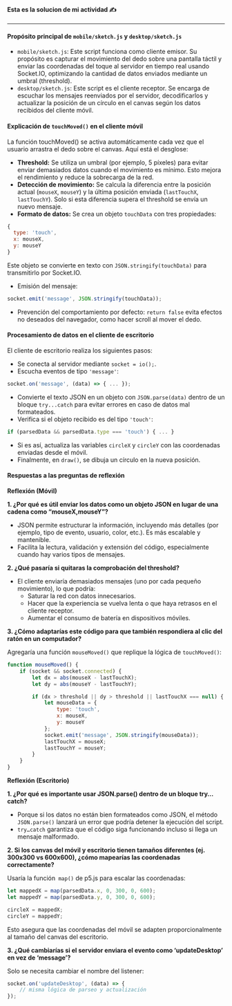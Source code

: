 
#### Esta es la solucion de mi actividad ✍️
---

#### **Propósito principal de `mobile/sketch.js` y `desktop/sketch.js`**
- `mobile/sketch.js`: Este script funciona como cliente emisor. Su propósito es capturar el movimiento del dedo sobre una pantalla táctil y enviar las coordenadas del toque al servidor en tiempo real usando Socket.IO, optimizando la cantidad de datos enviados mediante un umbral (threshold).
- `desktop/sketch.js`: Este script es el cliente receptor. Se encarga de escuchar los mensajes reenviados por el servidor, decodificarlos y actualizar la posición de un círculo en el canvas según los datos recibidos del cliente móvil.

#### **Explicación de `touchMoved()` en el cliente móvil**
La función touchMoved() se activa automáticamente cada vez que el usuario arrastra el dedo sobre el canvas. Aquí está el desglose:
- **Threshold:** Se utiliza un umbral (por ejemplo, 5 píxeles) para evitar enviar demasiados datos cuando el movimiento es mínimo. Esto mejora el rendimiento y reduce la sobrecarga de la red.
- **Detección de movimiento:** Se calcula la diferencia entre la posición actual (`mouseX`, `mouseY`) y la última posición enviada (`lastTouchX`, `lastTouchY`). Solo si esta diferencia supera el threshold se envía un nuevo mensaje.
- **Formato de datos:** Se crea un objeto `touchData` con tres propiedades:

``` javascript
{
  type: 'touch',
  x: mouseX,
  y: mouseY
}
```
Este objeto se convierte en texto con `JSON.stringify(touchData)` para transmitirlo por Socket.IO.

- Emisión del mensaje:

``` javascript
socket.emit('message', JSON.stringify(touchData));
```
- Prevención del comportamiento por defecto: `return false` evita efectos no deseados del navegador, como hacer scroll al mover el dedo.

#### **Procesamiento de datos en el cliente de escritorio**
El cliente de escritorio realiza los siguientes pasos:
- Se conecta al servidor mediante `socket = io();`.
- Escucha eventos de tipo `'message'`:

``` javascript
socket.on('message', (data) => { ... });
```
- Convierte el texto JSON en un objeto con `JSON.parse(data)` dentro de un bloque `try...catch` para evitar errores en caso de datos mal formateados.
- Verifica si el objeto recibido es del tipo `'touch'`:

``` javascript
if (parsedData && parsedData.type === 'touch') { ... }
```
- Si es así, actualiza las variables `circleX` y `circleY` con las coordenadas enviadas desde el móvil.
- Finalmente, en `draw()`, se dibuja un círculo en la nueva posición.

#### **Respuestas a las preguntas de reflexión**
**Reflexión (Móvil)**

**1. ¿Por qué es útil enviar los datos como un objeto JSON en lugar de una cadena como “mouseX,mouseY”?**

- JSON permite estructurar la información, incluyendo más detalles (por ejemplo, tipo de evento, usuario, color, etc.). Es más escalable y mantenible.
- Facilita la lectura, validación y extensión del código, especialmente cuando hay varios tipos de mensajes.

**2. ¿Qué pasaría si quitaras la comprobación del threshold?**
- El cliente enviaría demasiados mensajes (uno por cada pequeño movimiento), lo que podría:
    - Saturar la red con datos innecesarios.
    - Hacer que la experiencia se vuelva lenta o que haya retrasos en el cliente receptor.
    - Aumentar el consumo de batería en dispositivos móviles.

**3. ¿Cómo adaptarías este código para que también respondiera al clic del ratón en un computador?**

Agregaría una función `mouseMoved()` que replique la lógica de `touchMoved()`:

``` javascript
function mouseMoved() {
    if (socket && socket.connected) {
        let dx = abs(mouseX - lastTouchX);
        let dy = abs(mouseY - lastTouchY);

        if (dx > threshold || dy > threshold || lastTouchX === null) {
            let mouseData = {
                type: 'touch',
                x: mouseX,
                y: mouseY
            };
            socket.emit('message', JSON.stringify(mouseData));
            lastTouchX = mouseX;
            lastTouchY = mouseY;
        }
    }
}
```
**Reflexión (Escritorio)**

**1. ¿Por qué es importante usar JSON.parse() dentro de un bloque try…catch?**
- Porque si los datos no están bien formateados como JSON, el método `JSON.parse()` lanzará un error que podría detener la ejecución del script.
- `try…catch` garantiza que el código siga funcionando incluso si llega un mensaje malformado.

**2. Si los canvas del móvil y escritorio tienen tamaños diferentes (ej. 300x300 vs 600x600), ¿cómo mapearías las coordenadas correctamente?**

Usaría la función` map()` de p5.js para escalar las coordenadas:

``` javascript
let mappedX = map(parsedData.x, 0, 300, 0, 600);
let mappedY = map(parsedData.y, 0, 300, 0, 600);

circleX = mappedX;
circleY = mappedY;
```
Esto asegura que las coordenadas del móvil se adapten proporcionalmente al tamaño del canvas del escritorio.

**3. ¿Qué cambiarías si el servidor enviara el evento como ‘updateDesktop’ en vez de ‘message’?**

Solo se necesita cambiar el nombre del listener:

``` javascript
socket.on('updateDesktop', (data) => {
    // misma lógica de parseo y actualización
});
```
